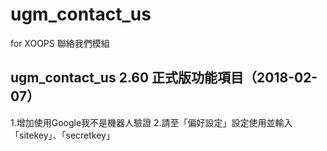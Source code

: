 # ugm_contact_us
for XOOPS 聯絡我們模組

## ugm_contact_us 2.60 正式版功能項目（2018-02-07）
1.增加使用Google我不是機器人驗證 
2.請至「偏好設定」設定使用並輸入「sitekey」、「secretkey」